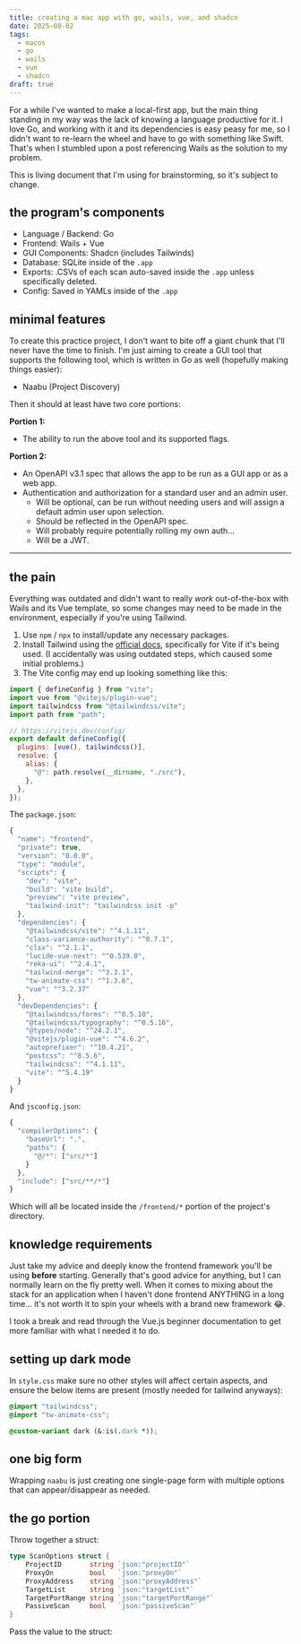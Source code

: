 ```yaml
---
title: creating a mac app with go, wails, vue, and shadcn
date: 2025-08-02
tags:
  - macos
  - go
  - wails
  - vue
  - shadcn
draft: true
---
```

For a while I've wanted to make a local-first app, but the main thing standing in my way was the lack of knowing a language productive for it. I love Go, and working with it and its dependencies is easy peasy for me, so I didn't want to re-learn the wheel and have to go with something like Swift. That's when I stumbled upon a post referencing Wails as the solution to my problem.

This is living document that I'm using for brainstorming, so it's subject to change.

## the program's components

- Language / Backend: Go
- Frontend: Wails + Vue
- GUI Components: Shadcn (includes Tailwinds)
- Database: SQLite inside of the `.app`
- Exports: .CSVs of each scan auto-saved inside the `.app` unless specifically deleted.
- Config: Saved in YAMLs inside of the `.app`

## minimal features

To create this practice project, I don't want to bite off a giant chunk that I'll never have the time to finish. I'm just aiming to create a GUI tool that supports the following tool, which is written in Go as well (hopefully making things easier):

- Naabu (Project Discovery)

Then it should at least have two core portions:

**Portion 1:**
- The ability to run the above tool and its supported flags.

**Portion 2:**
- An OpenAPI v3.1 spec that allows the app to be run as a GUI app or as a web app.
- Authentication and authorization for a standard user and an admin user.
	- Will be optional, can be run without needing users and will assign a default admin user upon selection.
	- Should be reflected in the OpenAPI spec.
	- Will probably require potentially rolling my own auth...
	- Will be a JWT.

---

## the pain

Everything was outdated and didn't want to really *work* out-of-the-box with Wails and its Vue template, so some changes may need to be made in the environment, especially if you're using Tailwind.

1. Use `npm` / `npx` to install/update any necessary packages.
2. Install Tailwind using the [official docs](https://tailwindcss.com/docs/installation/using-vite), specifically for Vite if it's being used. (I accidentally was using outdated steps, which caused some initial problems.)
3. The Vite config may end up looking something like this: 
```js
import { defineConfig } from "vite";
import vue from "@vitejs/plugin-vue";
import tailwindcss from "@tailwindcss/vite";
import path from "path";

// https://vitejs.dev/config/
export default defineConfig({
  plugins: [vue(), tailwindcss()],
  resolve: {
    alias: {
      "@": path.resolve(__dirname, "./src"),
    },
  },
});
```

The `package.json`:
```js
{
  "name": "frontend",
  "private": true,
  "version": "0.0.0",
  "type": "module",
  "scripts": {
    "dev": "vite",
    "build": "vite build",
    "preview": "vite preview",
    "tailwind-init": "tailwindcss init -p"
  },
  "dependencies": {
    "@tailwindcss/vite": "^4.1.11",
    "class-variance-authority": "^0.7.1",
    "clsx": "^2.1.1",
    "lucide-vue-next": "^0.539.0",
    "reka-ui": "^2.4.1",
    "tailwind-merge": "^3.3.1",
    "tw-animate-css": "^1.3.6",
    "vue": "^3.2.37"
  },
  "devDependencies": {
    "@tailwindcss/forms": "^0.5.10",
    "@tailwindcss/typography": "^0.5.16",
    "@types/node": "^24.2.1",
    "@vitejs/plugin-vue": "^4.6.2",
    "autoprefixer": "^10.4.21",
    "postcss": "^8.5.6",
    "tailwindcss": "^4.1.11",
    "vite": "^5.4.19"
  }
}

```

And `jsconfig.json`:
```js
{
  "compilerOptions": {
    "baseUrl": ".",
    "paths": {
      "@/*": ["src/*"]
    }
  },
  "include": ["src/**/*"]
}
```

Which will all be located inside the `/frontend/*` portion of the project's directory.

## knowledge requirements
Just take my advice and deeply know the frontend framework you'll be using **before** starting. Generally that's good advice for anything, but I can normally learn on the fly pretty well. When it comes to mixing about the stack for an application when I haven't done frontend ANYTHING in a long time... it's not worth it to spin your wheels with a brand new framework 😂.

I took a break and read through the Vue.js beginner documentation to get more familiar with what I needed it to do.

## setting up dark mode

In `style.css` make sure no other styles will affect certain aspects, and ensure the below items are present (mostly needed for tailwind anyways):

```css
@import "tailwindcss";
@import "tw-animate-css";

@custom-variant dark (&:is(.dark *));
```
## one big form

Wrapping `naabu` is just creating one single-page form with multiple options that can appear/disappear as needed.

## the go portion
Throw together a struct:
```go
type ScanOptions struct {
	ProjectID       string `json:"projectID"`
	ProxyOn         bool   `json:"proxyOn"`
	ProxyAddress    string `json:"proxyAddress"`
	TargetList      string `json:"targetList"`
	TargetPortRange string `json:"targetPortRange"`
	PassiveScan     bool   `json:"passiveScan"`
}
```

Pass the value to the struct:
